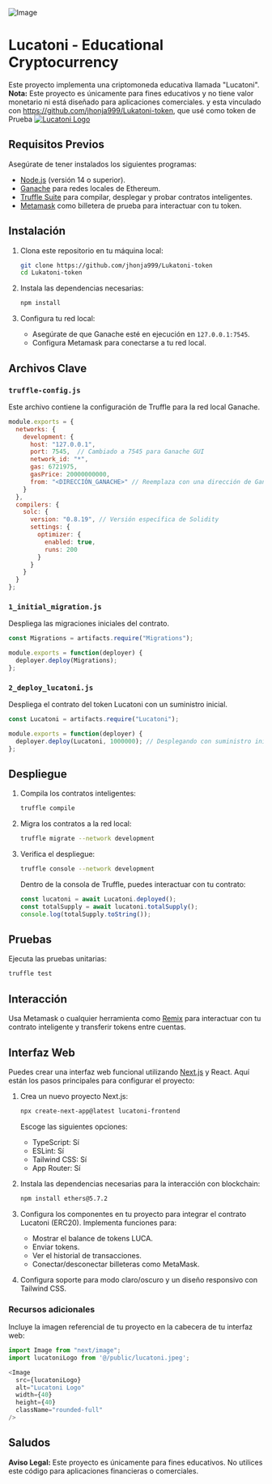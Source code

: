 ![Image](https://github.com/user-attachments/assets/edc29f8b-6e3d-44de-be62-3e61b958636e)

# Lucatoni - Educational Cryptocurrency

Este proyecto implementa una criptomoneda educativa llamada "Lucatoni". **Nota:** Este proyecto es únicamente para fines educativos y no tiene valor monetario ni está diseñado para aplicaciones comerciales.
y esta vinculado con https://github.com/jhonja999/Lukatoni-token, que usé como token de Prueba
[![Lucatoni Logo](https://github.com/user-attachments/assets/923a67a0-a380-46f9-899c-ff41ed6b34ce)](https://github.com/jhonja999/Lukatoni-token)

## Requisitos Previos

Asegúrate de tener instalados los siguientes programas:

- [Node.js](https://nodejs.org/) (versión 14 o superior).
- [Ganache](https://trufflesuite.com/ganache/) para redes locales de Ethereum.
- [Truffle Suite](https://trufflesuite.com/) para compilar, desplegar y probar contratos inteligentes.
- [Metamask](https://metamask.io/) como billetera de prueba para interactuar con tu token.

## Instalación

1. Clona este repositorio en tu máquina local:

   ```bash
   git clone https://github.com/jhonja999/Lukatoni-token
   cd Lukatoni-token
   ```

2. Instala las dependencias necesarias:

   ```bash
   npm install
   ```

3. Configura tu red local:

   - Asegúrate de que Ganache esté en ejecución en `127.0.0.1:7545`.
   - Configura Metamask para conectarse a tu red local.

## Archivos Clave

### `truffle-config.js`
Este archivo contiene la configuración de Truffle para la red local Ganache.

```javascript
module.exports = {
  networks: {
    development: {
      host: "127.0.0.1",
      port: 7545,  // Cambiado a 7545 para Ganache GUI
      network_id: "*",
      gas: 6721975,
      gasPrice: 20000000000,
      from: "<DIRECCIÓN_GANACHE>" // Reemplaza con una dirección de Ganache
    }
  },
  compilers: {
    solc: {
      version: "0.8.19", // Versión específica de Solidity
      settings: {
        optimizer: {
          enabled: true,
          runs: 200
        }
      }
    }
  }
};
```

### `1_initial_migration.js`
Despliega las migraciones iniciales del contrato.

```javascript
const Migrations = artifacts.require("Migrations");

module.exports = function(deployer) {
  deployer.deploy(Migrations);
};
```

### `2_deploy_lucatoni.js`
Despliega el contrato del token Lucatoni con un suministro inicial.

```javascript
const Lucatoni = artifacts.require("Lucatoni");

module.exports = function(deployer) {
  deployer.deploy(Lucatoni, 1000000); // Desplegando con suministro inicial de tokens
};
```

## Despliegue

1. Compila los contratos inteligentes:

   ```bash
   truffle compile
   ```

2. Migra los contratos a la red local:

   ```bash
   truffle migrate --network development
   ```

3. Verifica el despliegue:

   ```bash
   truffle console --network development
   ```

   Dentro de la consola de Truffle, puedes interactuar con tu contrato:

   ```javascript
   const lucatoni = await Lucatoni.deployed();
   const totalSupply = await lucatoni.totalSupply();
   console.log(totalSupply.toString());
   ```

## Pruebas

Ejecuta las pruebas unitarias:

```bash
truffle test
```

## Interacción

Usa Metamask o cualquier herramienta como [Remix](https://remix.ethereum.org/) para interactuar con tu contrato inteligente y transferir tokens entre cuentas.

## Interfaz Web

Puedes crear una interfaz web funcional utilizando [Next.js](https://nextjs.org/) y React. Aquí están los pasos principales para configurar el proyecto:

1. Crea un nuevo proyecto Next.js:

   ```bash
   npx create-next-app@latest lucatoni-frontend
   ```

   Escoge las siguientes opciones:

   - TypeScript: Sí
   - ESLint: Sí
   - Tailwind CSS: Sí
   - App Router: Sí

2. Instala las dependencias necesarias para la interacción con blockchain:

   ```bash
   npm install ethers@5.7.2
   ```

3. Configura los componentes en tu proyecto para integrar el contrato Lucatoni (ERC20). Implementa funciones para:

   - Mostrar el balance de tokens LUCA.
   - Enviar tokens.
   - Ver el historial de transacciones.
   - Conectar/desconectar billeteras como MetaMask.

4. Configura soporte para modo claro/oscuro y un diseño responsivo con Tailwind CSS.

### Recursos adicionales

Incluye la imagen referencial de tu proyecto en la cabecera de tu interfaz web:

```javascript
import Image from "next/image";
import lucatoniLogo from '@/public/lucatoni.jpeg';

<Image
  src={lucatoniLogo}
  alt="Lucatoni Logo"
  width={40}
  height={40}
  className="rounded-full"
/>
```
Saludos
---

**Aviso Legal:** Este proyecto es únicamente para fines educativos. No utilices este código para aplicaciones financieras o comerciales.
